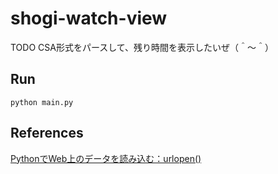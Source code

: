 # shogi-watch-view

TODO CSA形式をパースして、残り時間を表示したいぜ（＾～＾）

## Run

```shell
python main.py
```

## References

[PythonでWeb上のデータを読み込む：urlopen()](https://uxmilk.jp/23004)  
